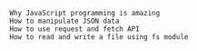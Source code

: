 
    Why JavaScript programming is amazing
    How to manipulate JSON data
    How to use request and fetch API
    How to read and write a file using fs module
